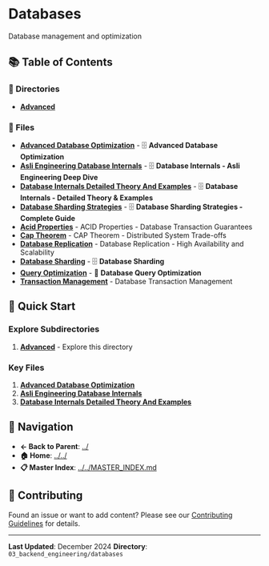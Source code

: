 # Databases

Database management and optimization

## 📚 Table of Contents

### 📁 Directories

- **[Advanced](advanced/)**

### 📄 Files

- **[Advanced Database Optimization](ADVANCED_DATABASE_OPTIMIZATION.md)** - 🗄️ **Advanced Database Optimization**
- **[Asli Engineering Database Internals](ASLI_ENGINEERING_DATABASE_INTERNALS.md)** - 🗄️ **Database Internals - Asli Engineering Deep Dive**
- **[Database Internals Detailed Theory And Examples](DATABASE_INTERNALS_DETAILED_THEORY_AND_EXAMPLES.md)** - 🗄️ **Database Internals - Detailed Theory & Examples**
- **[Database Sharding Strategies](DATABASE_SHARDING_STRATEGIES.md)** - 🗄️ **Database Sharding Strategies - Complete Guide**
- **[Acid Properties](acid_properties.md)** - ACID Properties - Database Transaction Guarantees
- **[Cap Theorem](cap_theorem.md)** - CAP Theorem - Distributed System Trade-offs
- **[Database Replication](database_replication.md)** - Database Replication - High Availability and Scalability
- **[Database Sharding](database_sharding.md)** - 🗄️ **Database Sharding**
- **[Query Optimization](query_optimization.md)** - 🚀 **Database Query Optimization**
- **[Transaction Management](transaction_management.md)** - Database Transaction Management

## 🚀 Quick Start

### Explore Subdirectories
1. **[Advanced](advanced/)** - Explore this directory

### Key Files
1. **[Advanced Database Optimization](ADVANCED_DATABASE_OPTIMIZATION.md)**
1. **[Asli Engineering Database Internals](ASLI_ENGINEERING_DATABASE_INTERNALS.md)**
1. **[Database Internals Detailed Theory And Examples](DATABASE_INTERNALS_DETAILED_THEORY_AND_EXAMPLES.md)**

## 🔗 Navigation

- **← Back to Parent**: [../](../)
- **🏠 Home**: [../../](../..)
- **📋 Master Index**: [../../MASTER_INDEX.md](../..MASTER_INDEX.md)

## 🤝 Contributing

Found an issue or want to add content? Please see our [Contributing Guidelines](../../CONTRIBUTING.md) for details.

---

**Last Updated**: December 2024
**Directory**: `03_backend_engineering/databases`
